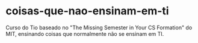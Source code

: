 # coisas-que-nao-ensinam-em-ti
Curso do Tio baseado no "The Missing Semester in Your CS Formation" do MIT, ensinando coisas que normalmente não se ensinam em TI.
